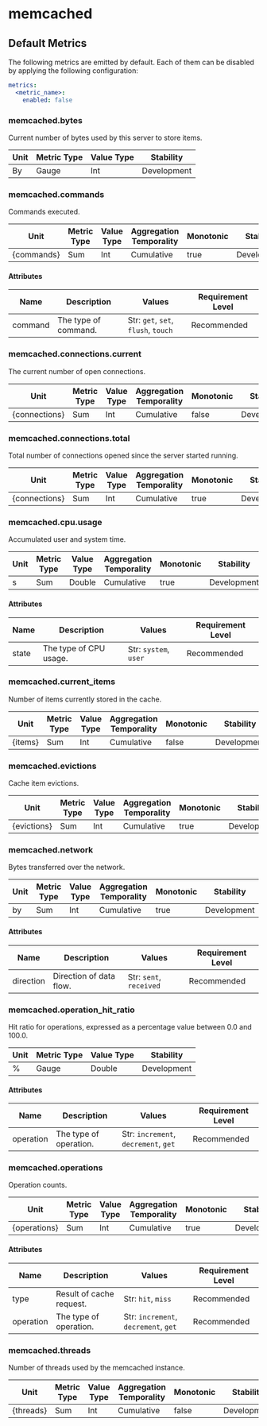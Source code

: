 [comment]: <> (Code generated by mdatagen. DO NOT EDIT.)

# memcached

## Default Metrics

The following metrics are emitted by default. Each of them can be disabled by applying the following configuration:

```yaml
metrics:
  <metric_name>:
    enabled: false
```

### memcached.bytes

Current number of bytes used by this server to store items.

| Unit | Metric Type | Value Type | Stability |
| ---- | ----------- | ---------- | --------- |
| By | Gauge | Int | Development |

### memcached.commands

Commands executed.

| Unit | Metric Type | Value Type | Aggregation Temporality | Monotonic | Stability |
| ---- | ----------- | ---------- | ----------------------- | --------- | --------- |
| {commands} | Sum | Int | Cumulative | true | Development |

#### Attributes

| Name | Description | Values | Requirement Level |
| ---- | ----------- | ------ | -------- |
| command | The type of command. | Str: ``get``, ``set``, ``flush``, ``touch`` | Recommended |

### memcached.connections.current

The current number of open connections.

| Unit | Metric Type | Value Type | Aggregation Temporality | Monotonic | Stability |
| ---- | ----------- | ---------- | ----------------------- | --------- | --------- |
| {connections} | Sum | Int | Cumulative | false | Development |

### memcached.connections.total

Total number of connections opened since the server started running.

| Unit | Metric Type | Value Type | Aggregation Temporality | Monotonic | Stability |
| ---- | ----------- | ---------- | ----------------------- | --------- | --------- |
| {connections} | Sum | Int | Cumulative | true | Development |

### memcached.cpu.usage

Accumulated user and system time.

| Unit | Metric Type | Value Type | Aggregation Temporality | Monotonic | Stability |
| ---- | ----------- | ---------- | ----------------------- | --------- | --------- |
| s | Sum | Double | Cumulative | true | Development |

#### Attributes

| Name | Description | Values | Requirement Level |
| ---- | ----------- | ------ | -------- |
| state | The type of CPU usage. | Str: ``system``, ``user`` | Recommended |

### memcached.current_items

Number of items currently stored in the cache.

| Unit | Metric Type | Value Type | Aggregation Temporality | Monotonic | Stability |
| ---- | ----------- | ---------- | ----------------------- | --------- | --------- |
| {items} | Sum | Int | Cumulative | false | Development |

### memcached.evictions

Cache item evictions.

| Unit | Metric Type | Value Type | Aggregation Temporality | Monotonic | Stability |
| ---- | ----------- | ---------- | ----------------------- | --------- | --------- |
| {evictions} | Sum | Int | Cumulative | true | Development |

### memcached.network

Bytes transferred over the network.

| Unit | Metric Type | Value Type | Aggregation Temporality | Monotonic | Stability |
| ---- | ----------- | ---------- | ----------------------- | --------- | --------- |
| by | Sum | Int | Cumulative | true | Development |

#### Attributes

| Name | Description | Values | Requirement Level |
| ---- | ----------- | ------ | -------- |
| direction | Direction of data flow. | Str: ``sent``, ``received`` | Recommended |

### memcached.operation_hit_ratio

Hit ratio for operations, expressed as a percentage value between 0.0 and 100.0.

| Unit | Metric Type | Value Type | Stability |
| ---- | ----------- | ---------- | --------- |
| % | Gauge | Double | Development |

#### Attributes

| Name | Description | Values | Requirement Level |
| ---- | ----------- | ------ | -------- |
| operation | The type of operation. | Str: ``increment``, ``decrement``, ``get`` | Recommended |

### memcached.operations

Operation counts.

| Unit | Metric Type | Value Type | Aggregation Temporality | Monotonic | Stability |
| ---- | ----------- | ---------- | ----------------------- | --------- | --------- |
| {operations} | Sum | Int | Cumulative | true | Development |

#### Attributes

| Name | Description | Values | Requirement Level |
| ---- | ----------- | ------ | -------- |
| type | Result of cache request. | Str: ``hit``, ``miss`` | Recommended |
| operation | The type of operation. | Str: ``increment``, ``decrement``, ``get`` | Recommended |

### memcached.threads

Number of threads used by the memcached instance.

| Unit | Metric Type | Value Type | Aggregation Temporality | Monotonic | Stability |
| ---- | ----------- | ---------- | ----------------------- | --------- | --------- |
| {threads} | Sum | Int | Cumulative | false | Development |
